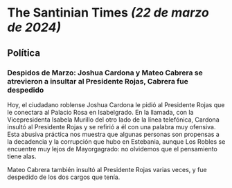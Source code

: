# The Santinian Times _(22 de marzo de 2024)_

## Política

### Despidos de Marzo: Joshua Cardona y Mateo Cabrera se atrevieron a insultar al Presidente Rojas, Cabrera fue despedido

Hoy, el ciudadano roblense Joshua Cardona le pidió al Presidente Rojas que le conectara al Palacio Rosa en Isabelgrado.
En la llamada, con la Vicepresidenta Isabela Murillo del otro lado de la línea telefónica, Cardona insultó al Presidente Rojas
y se refirió a él con una palabra muy ofensiva. Esta abusiva práctica nos muestra que algunas personas son propensas a la
decadencia y la corrupción que hubo en Estebania, aunque Los Robles se encuentre muy lejos de Mayorgagrado: no olvidemos que
el pensamiento tiene alas.

Mateo Cabrera también insultó al Presidente Rojas varias veces, y fue despedido de los dos cargos que tenía.
